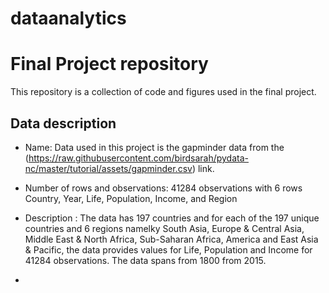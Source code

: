 # dataanalytics

# Final Project repository

This repository is a collection of code and figures used in the final project.

## Data description

- Name: Data used in this project is the gapminder data from the (https://raw.githubusercontent.com/birdsarah/pydata-nc/master/tutorial/assets/gapminder.csv) link.

- Number of rows and observations: 41284 observations with 6 rows Country, Year, Life, Population, Income, and Region

- Description : The data has 197 countries and for each of the 197 unique countries and 6 regions namelky South Asia, Europe & Central Asia, Middle East & North Africa, Sub-Saharan Africa, America and East Asia & Pacific, the data provides values for Life, Population and Income for 41284 observations. The data spans from 1800 from 2015.  

- 


